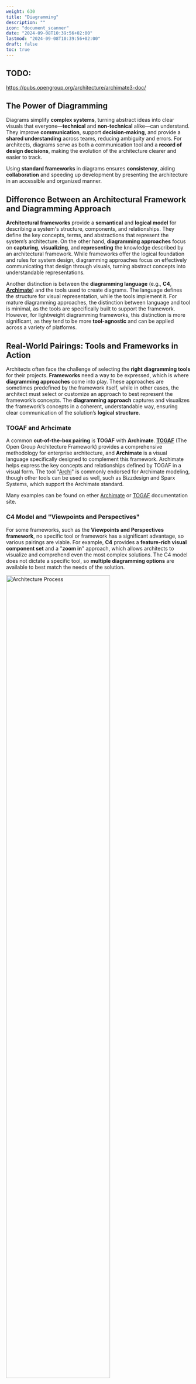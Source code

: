 ```yaml
---
weight: 630
title: "Diagramming"
description: ""
icon: "document_scanner"
date: "2024-09-08T10:39:56+02:00"
lastmod: "2024-09-08T10:39:56+02:00"
draft: false
toc: true
---
```


## TODO:

https://pubs.opengroup.org/architecture/archimate3-doc/


## The Power of Diagramming

Diagrams simplify **complex systems**, turning abstract ideas into clear visuals
that everyone—**technical** and **non-technical** alike—can understand. They
improve **communication**, support **decision-making**, and provide a **shared
understanding** across teams, reducing ambiguity and errors. For architects,
diagrams serve as both a communication tool and a **record of design
decisions**, making the evolution of the architecture clearer and easier to
track.

Using **standard frameworks** in diagrams ensures **consistency**, aiding
**collaboration** and speeding up development by presenting the architecture in
an accessible and organized manner.

## Difference Between an Architectural Framework and Diagramming Approach

**Architectural frameworks** provide a **semantical** and **logical model** for
describing a system's structure, components, and relationships. They define the
key concepts, terms, and abstractions that represent the system’s architecture.
On the other hand, **diagramming approaches** focus on **capturing**,
**visualizing**, and **representing** the knowledge described by an
architectural framework. While frameworks offer the logical foundation and rules
for system design, diagramming approaches focus on effectively communicating
  that design through visuals, turning abstract concepts into understandable
  representations.

Another distinction is between the **diagramming language** (e.g., **C4**,
**[Archimate](https://pubs.opengroup.org/architecture/archimate3-doc/)**) and
the tools used to create diagrams. The language defines the structure for visual
representation, while the tools implement it. For mature diagramming approaches,
the distinction between language and tool is minimal, as the tools are
specifically built to support the framework. However, for lightweight
diagramming frameworks, this distinction is more significant, as they tend to be
more **tool-agnostic** and can be applied across a variety of platforms.


## Real-World Pairings: Tools and Frameworks in Action

Architects often face the challenge of selecting the **right diagramming tools**
for their projects. **Frameworks** need a way to be expressed, which is where
**diagramming approaches** come into play. These approaches are sometimes
predefined by the framework itself, while in other cases, the architect must
select or customize an approach to best represent the framework’s concepts. The
**diagramming approach** captures and visualizes the framework’s concepts in a
coherent, understandable way, ensuring clear communication of the solution’s
**logical structure**.

### TOGAF and Arhcimate

A common **out-of-the-box pairing** is **TOGAF** with **Archimate**.
**[TOGAF](https://pubs.opengroup.org/togaf-standard/)** (The Open Group
Architecture Framework) provides a comprehensive methodology for enterprise
architecture, and **Archimate** is a visual language specifically designed to
complement this framework. Archimate helps express the key concepts and
relationships defined by TOGAF in a visual form. The tool
"[Archi](https://www.archimatetool.com/)" is commonly endorsed for Archimate
modeling, though other tools can be used as well, such as Bizzdesign and
Sparx Systems, which support the Archimate standard.

Many examples can be found on ether [Archimate](https://www.archimatetool.com/)
or [TOGAF](https://www.opengroup.org/togaf) documentation site.

### C4 Model and "Viewpoints and Perspectives"

For some frameworks, such as the **Viewpoints and Perspectives framework**, no
specific tool or framework has a significant advantage, so various pairings are
viable. For example, **C4** provides a **feature-rich visual component set** and
a "**zoom in**" approach, which allows architects to visualize and comprehend
even the most complex solutions. The C4 model does not dictate a specific tool,
so **multiple diagramming options** are available to best match the needs of the
solution.

<img
  align="center"
  src="../../../../../images/competencies/modeling/architecture_frameworks/viewpoints_and_perspectives/context_viewpoint_level_2.jpg"
  alt="Architecture Process"
  width="75%"
  height="75%"/>

An example of such an approach can be found in
[O'Reilly Katas 2023 Fall solution by Profitero Data Alchemists](https://github.com/Profitero-Data-Alchemists/katas-2023/tree/master/context_viewpoint).
The frameworks (Viewpoints) approach to describing the solution is used, while
still following C4 notation for nesting and encapsulation of the complexity.

## Choosing the Right Tooling for Diagramming

### Key Features to Consider

Choosing the right **diagramming tool** is essential for creating **effective**,
maintainable diagrams. The following features should be considered when
selecting a tool:

- **Flexibility** and support for **Multiple Diagram Types**: The tool should
  offer flexibility to create various diagrams like **UML**, **C4**, flowcharts,
  or data flow diagrams based on the project needs.
- **Accessibility Options**: The tool must provide **color contrast
  adjustments**, **pattern options**, and checks for **visual accessibility** to
  ensure that the diagrams can be interpreted in different contexts without
  relying on color.
- **Templates** and **Consistency**: Built-in templates and standardized styles
  help ensure that the diagrams maintain a consistent look across various
  abstraction levels.
- **Layers Support**: Ability to quickly enable and disable visibility of
  certain elements in groups provides an easy way to manage additional
  information and avoid the overhead of maintaining multiple versions of
  diagrams with multiple levels of detail.
- **Collaboration Features**: **Real-time collaboration** and **version
  control** capabilities allow multiple stakeholders to contribute to and review
  diagrams simultaneously, ensuring that everyone stays aligned.
- **Integration with Other Tools**: The tool should integrate with other
  platforms like **version control systems** and **documentation tools** for
  easy updates and collaboration.
- **Exporting and Sharing**: The ability to **export diagrams** in multiple
  formats (e.g., PNG, SVG, PDF) is critical for sharing across different
  mediums, from reports to presentations.
- **Ease of Use**: The interface should be intuitive and user-friendly, allowing
  architects to create, update, and maintain diagrams with maximum efficiency.

Selecting a tool that offers these features ensures that diagrams are not only
effective but also easy to manage throughout a project’s lifecycle.

### Generic vs Specific Tools

When selecting **architecture diagramming tools**, we can classify them into two
categories: **architecture-specific tools** and **general-purpose tools**. Each
category offers distinct benefits that cater to different needs.

**Architecture-specific Tools**

These tools are tailored for creating, analyzing, and documenting **software
architectures**. They typically support structured notations such as **UML** and
**ArchiMate**, which enforce **architectural standards** and offer **advanced
analysis** features. Architecture-specific tools provide **consistency**,
enforce standards, and facilitate **in-depth modeling** of complex systems.

**General-purpose Tools**

These tools are versatile and can be used for a wide range of diagramming needs.
While they don’t offer the deep **architectural analysis** of specialized tools,
**general-purpose tools** are **easy to use**, provide flexibility in diagram
types, and facilitate **collaboration** across teams.

### Popular Examples

Here are some notable examples of tools that can be used for diagramming.

**Architecture-specific Tools**
- **[Archimate (Open Group)](https://www.archimatetool.com/)** – Archimate is a
  modeling tool built around the **ArchiMate standard**, enabling architects to
  represent layered architecture with structured views. It supports detailed
  templates and integrates with enterprise tools for **advanced analysis**.
- **[PlantUML](https://plantuml.com/)** – A **text-based UML** diagram
  generator, PlantUML creates diagrams from plain text descriptions. It’s
  especially useful for integrating architecture designs with **version control
  systems** like Git, offering flexibility and quick updates.
- **[Sparx Systems Enterprise Architect](https://sparxsystems.com/products/ea/)** -
  This tool supports multiple diagramming types, including **UML**, **BPMN**,
  and **ArchiMate**. It’s ideal for modeling large and complex architectures,
  and it integrates well with development environments, making it suitable for
  **enterprise-scale projects**.

**General-purpose Tools**

- **[Miro](https://miro.com/)** – Miro provides an intuitive, collaborative
  **whiteboard** for creating architecture diagrams. It’s excellent for
  **brainstorming** and collaborative work, integrating seamlessly with
  platforms like **Jira** and **Confluence** for **team alignment**.
- **[Lucidchart](https://www.lucidchart.com/pages/)** – **Lucidchart** is known
  for its ease of use and robust **collaboration** features. It offers a variety
    of templates, including **UML**, and integrates well with **Google
    Workspace**, making it suitable for teams across different industries.
- **[Microsoft Visio](https://www.microsoft.com/en-us/microsoft-365/visio/flowchart-software)** –
  Visio has a broad template library, including **UML** and other **architecture
  notations**. Integrated with **Microsoft Office 365**, it’s highly accessible
  for teams working within the **Microsoft ecosystem**.
